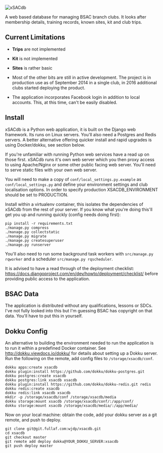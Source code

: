 ![xSACdb](https://raw.githubusercontent.com/wjdp/xSACdb/develop/src/xsd_about/static/images/logo.gif)

A web based database for managing BSAC branch clubs. It looks after membership details, training records, known sites, kit and club trips.

Current Limitations
-------------------
- **Trips** are not implemented
- **Kit** is not implemented
- **Sites** is rather basic

- Most of the other bits are still in active development. The project is in production use as of September 2014 in a single club, in 2016 additional clubs started deploying the product.
- The application incorporates Facebook login in addition to local accounts. This, at this time, can't be easily disabled.

Install
-------
xSACdb is a Python web application, it is built on the Django web framework. Its runs on Linux servers. You'll also need a Postgres and Redis servers. A better alternative offering quicker install and rapid upgrades is using Docker/dokku, see section below.

If you're unfamiliar with running Python web services have a read up on those first. xSACdb runs it's own web server which you then proxy access to using Apache/Nginx or some other public facing web server. You'll need to serve static files with your own web server.

You will need to make a copy of `conf/local_settings.py.example` as `conf/local_settings.py` and define your environment settings and club localisation options. In order to specify production XSACDB_ENVIRONMENT should be set to PRODUCTION.

Install within a virtualenv container, this isolates the dependencies of xSACdb from the rest of your server. If you know what you're doing this'll get you up and running quickly (config needs doing first):

    pip install -r requirements.txt
    ./manage.py compress
    ./manage.py collectstatic
    ./manage.py migrate
    ./manage.py createsuperuser
    ./manage.py runserver

You'll also need to run some background task workers with `src/manage.py rqworker` and a scheduler `src/manage.py rqscheduler`.

It is advised to have a read through of the deployment checklist: https://docs.djangoproject.com/en/dev/howto/deployment/checklist/ before providing public access to the application.

BSAC Data
---------
The application is distributed without any qualifications, lessons or SDCs. I've not fully looked into this but I'm guessing BSAC has copyright on that data. You'll have to put this in yourself.

Dokku Config
------------

An alternative to building the environment needed to run the application is to run it within a predefined Docker container. See http://dokku.viewdocs.io/dokku/ for details about setting up a Dokku server. Run the following on the remote, add config files to `/storage/xsacdb/conf`.

```
dokku apps:create xsacdb
dokku plugin:install https://github.com/dokku/dokku-postgres.git
dokku postgres:create xsacdb
dokku postgres:link xsacdb xsacdb
dokku plugin:install https://github.com/dokku/dokku-redis.git redis
dokku redis:create xsacdb
dokku redis:link xsacdb xsacdb
mkdir -p /storage/xsacdb/conf /storage/xsacdb/media
dokku storage:mount xsacdb /storage/xsacdb/conf/:/app/conf/
dokku storage:mount xsacdb /storage/xsacdb/media/:/app/media/
```

Now on your local machine: obtain the code, add your dokku server as a git remote, and push to deploy.

```
git clone git@git.fullaf.com:wjdp/xsacdb.git
cd xsacdb
git checkout master
git remote add deploy dokku@YOUR_DOKKU_SERVER:xsacdb
git push deploy master
```
